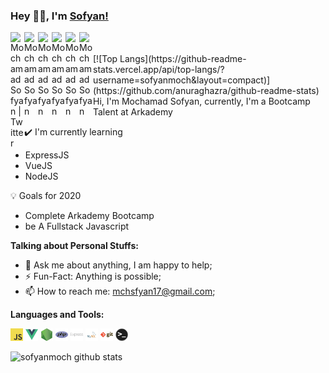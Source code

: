 ### Hey 👋🏽, I'm [Sofyan!](https://github.com/sofyanmoch) 

<a href="https://twitter.com/mochsofyan17">
  <img align="left" alt="Mochamad Sofyan | Twitter" width="22px" src="https://cdn.jsdelivr.net/npm/simple-icons@v3/icons/twitter.svg" />
</a>
<a href="https://www.linkedin.com/in/mochamad-sofyan-57b25818b/">
  <img align="left" alt="Mochamad Sofyan" width="22px" src="https://cdn.jsdelivr.net/npm/simple-icons@v3/icons/linkedin.svg" />
</a>
<a href="https://t.me/mochsofyan17">
  <img align="left" alt="Mochamad Sofyan" width="22px" src="https://cdn.jsdelivr.net/npm/simple-icons@v3/icons/telegram.svg" />
</a>
<a href="#">
  <img align="left" alt="Mochamad Sofyan" width="22px" src="https://cdn.jsdelivr.net/npm/simple-icons@v3/icons/reddit.svg" />
</a>
<a href="#">
  <img align="left" alt="Mochamad Sofyan" width="22px" src="https://cdn.jsdelivr.net/npm/simple-icons@v3/icons/leetcode.svg" />
</a>
<a href="https://www.instagram.com/moch.sof17">
  <img align="left" alt="Mochamad Sofyan" width="22px" src="https://cdn.jsdelivr.net/npm/simple-icons@v3/icons/instagram.svg" />
</a>


<br />
<br />
[![Top Langs](https://github-readme-stats.vercel.app/api/top-langs/?username=sofyanmoch&layout=compact)](https://github.com/anuraghazra/github-readme-stats)
<!-- a Fullstack Developer (soon) 🚀 from Tegal, -->
Hi, I'm Mochamad Sofyan, currently, I'm a Bootcamp Talent at Arkademy
<!--I'm a creative problem solving enthusiast, with a constantly growing love for languages. Beside's programming, I enjoy Playing Pro Evolution Soccer in my Personal Computer. -->

✔️ I'm currently learning
- ExpressJS
- VueJS
- NodeJS


💡 Goals for 2020
- Complete Arkademy Bootcamp
- be A Fullstack Javascript


**Talking about Personal Stuffs:**

- 💬 Ask me about anything, I am happy to help;
- ⚡️ Fun-Fact: Anything is possible;
- 📫 How to reach me: mchsfyan17@gmail.com;
<!-- 📝[Resume](https://vaporjawn.github.io/Resume.html)-->

**Languages and Tools:**  

<code><img height="20" src="https://raw.githubusercontent.com/github/explore/80688e429a7d4ef2fca1e82350fe8e3517d3494d/topics/javascript/javascript.png"></code>
<code><img height="20" src="https://raw.githubusercontent.com/github/explore/80688e429a7d4ef2fca1e82350fe8e3517d3494d/topics/vue/vue.png"></code>
<code><img height="20" src="https://raw.githubusercontent.com/github/explore/80688e429a7d4ef2fca1e82350fe8e3517d3494d/topics/nodejs/nodejs.png"></code>
<code><img height="20" src="https://raw.githubusercontent.com/github/explore/80688e429a7d4ef2fca1e82350fe8e3517d3494d/topics/php/php.png"></code>
<code><img height="20" src="https://raw.githubusercontent.com/github/explore/80688e429a7d4ef2fca1e82350fe8e3517d3494d/topics/express/express.png"></code>
<code><img height="20" src="https://raw.githubusercontent.com/github/explore/80688e429a7d4ef2fca1e82350fe8e3517d3494d/topics/mysql/mysql.png"></code>
<code><img height="20" src="https://raw.githubusercontent.com/github/explore/80688e429a7d4ef2fca1e82350fe8e3517d3494d/topics/git/git.png"></code>
<code><img height="20" src="https://raw.githubusercontent.com/github/explore/80688e429a7d4ef2fca1e82350fe8e3517d3494d/topics/terminal/terminal.png"></code>


![sofyanmoch github stats](https://github-readme-stats.vercel.app/api?username=sofyanmoch&show_icons=true&theme=synthwave)




<!-- <code><img height="20" src="https://raw.githubusercontent.com/github/explore/80688e429a7d4ef2fca1e82350fe8e3517d3494d/topics/react/react.png"></code> -->
<!--
**sofyanmoch/sofyanmoch** is a ✨ _special_ ✨ repository because its `README.md` (this file) appears on your GitHub profile.

Here are some ideas to get you started:

- 🌱 I’m currently learning Node JS, Express JS, Vue JS
- 👯 I’m looking to collaborate on ...
- 🤔 I’m looking for help with ...
- 💬 Ask me about ...
- 📫 How to reach me: ...
- 😄 Pronouns: ...
- ⚡ Fun fact: ...
-->

